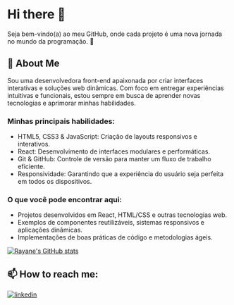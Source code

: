 # Hi there 👋

Seja bem-vindo(a) ao meu GitHub, onde cada projeto é uma nova jornada no mundo da programação. 🚀


## 🚀 About Me
Sou uma desenvolvedora front-end apaixonada por criar interfaces interativas e soluções web dinâmicas. Com foco em entregar experiências intuitivas e funcionais, estou sempre em busca de aprender novas tecnologias e aprimorar minhas habilidades.




### Minhas principais habilidades:
- HTML5, CSS3 & JavaScript: Criação de layouts responsivos e interativos.
- React: Desenvolvimento de interfaces modulares e performáticas.
- Git & GitHub: Controle de versão para manter um fluxo de trabalho eficiente.
- Responsividade: Garantindo que a experiência do usuário seja perfeita em todos os dispositivos.

### O que você pode encontrar aqui:
- Projetos desenvolvidos em React, HTML/CSS e outras tecnologias web.
- Exemplos de componentes reutilizáveis, sistemas responsivos e aplicações dinâmicas.
- Implementações de boas práticas de código e metodologias ágeis.


[![Rayane's GitHub stats](https://github-readme-stats.vercel.app/api/top-langs?username=raayrs4&hide=html,scss,stylus,blade,jupyter%20notebook,python,css,shell,batchfile,dockerfile,typescript&theme=algolia&show_icons=true)](https://github.com/raayrs4)
## 📫 How to reach me:

[![linkedin](https://img.shields.io/badge/linkedin-0A66C2?style=for-the-badge&logo=linkedin&logoColor=white)](https://www.linkedin.com/in/raayrs/)

